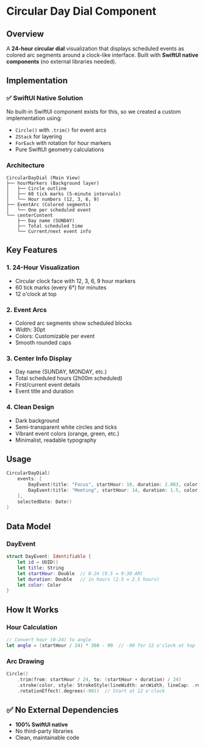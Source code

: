 # Circular Day Dial Component

## Overview
A **24-hour circular dial** visualization that displays scheduled events as colored arc segments around a clock-like interface. Built with **SwiftUI native components** (no external libraries needed).

## Implementation

### ✅ **SwiftUI Native Solution**
No built-in SwiftUI component exists for this, so we created a custom implementation using:
- `Circle()` with `.trim()` for event arcs
- `ZStack` for layering
- `ForEach` with rotation for hour markers
- Pure SwiftUI geometry calculations

### Architecture

```
CircularDayDial (Main View)
├── hourMarkers (Background layer)
│   ├── Circle outline
│   ├── 60 tick marks (5-minute intervals)
│   └── Hour numbers (12, 3, 6, 9)
├── EventArc (Colored segments)
│   └── One per scheduled event
└── centerContent
    ├── Day name (SUNDAY)
    ├── Total scheduled time
    └── Current/next event info
```

## Key Features

### 1. **24-Hour Visualization**
- Circular clock face with 12, 3, 6, 9 hour markers
- 60 tick marks (every 6°) for minutes
- 12 o'clock at top

### 2. **Event Arcs**
- Colored arc segments show scheduled blocks
- Width: 30pt
- Colors: Customizable per event
- Smooth rounded caps

### 3. **Center Info Display**
- Day name (SUNDAY, MONDAY, etc.)
- Total scheduled hours (2h00m scheduled)
- First/current event details
- Event title and duration

### 4. **Clean Design**
- Dark background
- Semi-transparent white circles and ticks
- Vibrant event colors (orange, green, etc.)
- Minimalist, readable typography

## Usage

```swift
CircularDayDial(
    events: [
        DayEvent(title: "Focus", startHour: 10, duration: 2.083, color: .green),
        DayEvent(title: "Meeting", startHour: 14, duration: 1.5, color: .orange)
    ],
    selectedDate: Date()
)
```

## Data Model

### DayEvent
```swift
struct DayEvent: Identifiable {
    let id = UUID()
    let title: String
    let startHour: Double  // 0-24 (9.5 = 9:30 AM)
    let duration: Double   // in hours (2.5 = 2.5 hours)
    let color: Color
}
```

## How It Works

### Hour Calculation
```swift
// Convert hour (0-24) to angle
let angle = (startHour / 24) * 360 - 90  // -90 for 12 o'clock at top
```

### Arc Drawing
```swift
Circle()
    .trim(from: startHour / 24, to: (startHour + duration) / 24)
    .stroke(color, style: StrokeStyle(lineWidth: arcWidth, lineCap: .round))
    .rotationEffect(.degrees(-90))  // Start at 12 o'clock
```

## ✅ No External Dependencies
- **100% SwiftUI native**
- No third-party libraries
- Clean, maintainable code
